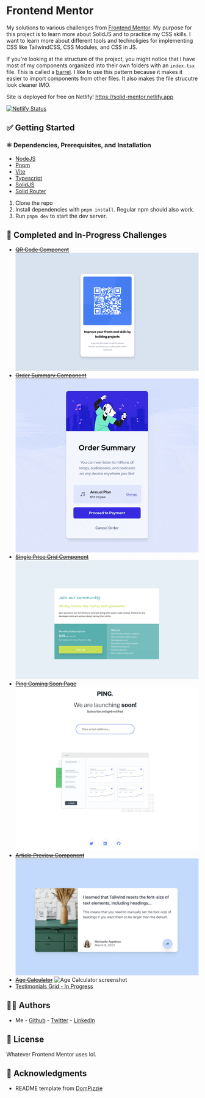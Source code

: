 # Frontend Mentor

My solutions to various challenges from [Frontend Mentor](https://www.frontendmentor.io/).
My purpose for this project is to learn more about SolidJS and to practice my CSS skills.
I want to learn more about different tools and technoligies for implementing CSS like TailwindCSS, CSS Modules, and CSS in JS.

If you're looking at the structure of the project, you might notice that I have most of my components organized into their own folders with an `index.tsx` file. This is called a [barrel](https://youtu.be/b0IZo2Aho9Y?t=223). I like to use this pattern because it makes it easier to import components from other files. It also makes the file strucutre look cleaner IMO.

Site is deployed for free on Netlify! <https://solid-mentor.netlify.app>

[![Netlify Status](https://api.netlify.com/api/v1/badges/bbd7062b-3e8e-4ebf-bb5a-20b11cf542bd/deploy-status)](https://app.netlify.com/sites/solid-mentor/deploys?branch=production)

## ✅ Getting Started

### ⚛️ Dependencies, Prerequisites, and Installation

* [NodeJS](https://nodejs.org/en/)
* [Pnpm](https://pnpm.io/)
* [Vite](https://vitejs.dev/)
* [Typescript](https://www.typescriptlang.org/)
* [SolidJS](https://www.solidjs.com/)
* [Solid Router](https://github.com/solidjs/solid-router)

1. Clone the repo
1. Install dependencies with `pnpm install`. Regular npm should also work.
1. Run `pnpm dev` to start the dev server.

## 🥊 Completed and In-Progress Challenges

* ~~[QR Code Component](https://github.com/Brian-Pob/frontend-mentor/tree/master/src/Challenges/QRCodeComponent)~~
![QR Code Component screenshot](public/images/ChallengeImages/qr-code.webp)
* ~~[Order Summary Component](https://github.com/Brian-Pob/frontend-mentor/tree/master/src/Challenges/OrderSummaryComponent)~~
![Order Summary Component screenshot](public/images/ChallengeImages/order-summary.gif)
* ~~[Single Price Grid Component](https://github.com/Brian-Pob/frontend-mentor/tree/master/src/Challenges/SinglePriceGridComponent)~~
![Single Price Grid Component screenshot](public/images/ChallengeImages/price-grid.webp)
* ~~[Ping Coming Soon Page](https://github.com/Brian-Pob/frontend-mentor/tree/master/src/Challenges/PingComingSoonPage)~~
![Ping Coming Soon Page screenshot](public/images/ChallengeImages/coming-soon.webp)
* ~~[Article Preview Component](https://cheerful-pastelito-dd1736.netlify.app/)~~
![Article Preview Component screenshot](public/images/ChallengeImages/article-preview.webp)
* ~~[Age Calculator](https://github.com/Brian-Pob/frontend-mentor/tree/master/src/Challenges/AgeCalculator)~~
![Age Calculator screenshot](public/images/ChallengeImages/age-calculator.gif)
* [Testimonials Grid - In Progress](https://github.com/Brian-Pob/frontend-mentor/tree/master/src/Challenges/TestimonialsGrid)

## 🧑‍💻 Authors

* Me - [Github](https://github.com/Brian-Pob) - [Twitter](https://twitter.com/brianmpdotdev) - [LinkedIn](https://www.linkedin.com/in/Brian-Pob/)

## 🪪 License

Whatever Frontend Mentor uses lol.

## 👏 Acknowledgments

* README template from [DomPizzie](https://gist.github.com/DomPizzie/7a5ff55ffa9081f2de27c315f5018afc)
